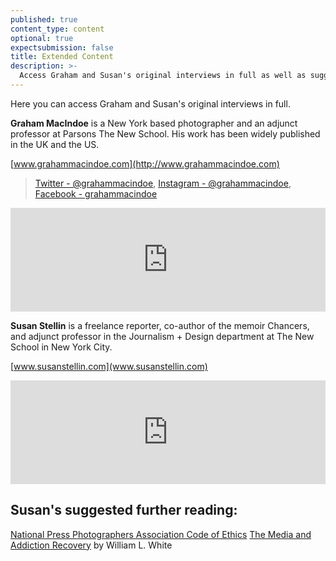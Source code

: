 ```yaml
---
published: true
content_type: content
optional: true
expectsubmission: false
title: Extended Content
description: >-
  Access Graham and Susan's original interviews in full as well as suggested links for further reading.
---
```


Here you can access Graham and Susan's original interviews in full.

**Graham MacIndoe** is a New York based photographer and an adjunct professor at Parsons The New School. His work has been widely published in the UK and the US.

[www.grahammacindoe.com](http://www.grahammacindoe.com)

> [Twitter - @grahammacindoe](https://twitter.com/grahammacindoe), [Instagram - @grahammacindoe](https://www.instagram.com/grahammacindoe/), [Facebook - grahammacindoe](https://www.facebook.com/grahammacindoe)

<iframe width="100%" height="166" scrolling="no" frameborder="no" src="https://w.soundcloud.com/player/?url=https%3A//api.soundcloud.com/tracks/342491632%3Fsecret_token%3Ds-lhP61&amp;color=%23ff5500&amp;auto_play=false&amp;hide_related=false&amp;show_comments=true&amp;show_user=true&amp;show_reposts=false"></iframe>

**Susan Stellin** is a freelance reporter, co-author of the memoir Chancers, and adjunct professor in the Journalism + Design department at The New School in New York City.

[www.susanstellin.com](www.susanstellin.com)

<iframe width="100%" height="166" scrolling="no" frameborder="no" src="https://w.soundcloud.com/player/?url=https%3A//api.soundcloud.com/tracks/342495331%3Fsecret_token%3Ds-ZzoJd&amp;color=%23ff5500&amp;auto_play=false&amp;hide_related=false&amp;show_comments=true&amp;show_user=true&amp;show_reposts=false"></iframe>

## Susan's suggested further reading: 

[National Press Photographers Association Code of Ethics](https://nppa.org/code_of_ethics)
[The Media and Addiction Recovery](http://www.williamwhitepapers.com/pr/2014%20The%20Media%20and%20Addiction%20Recovery.pdf) by William L. White